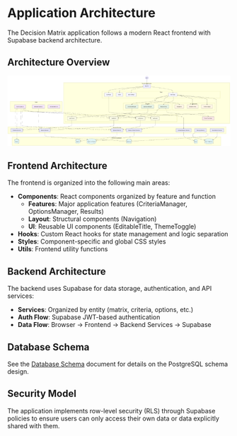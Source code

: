 # Application Architecture

The Decision Matrix application follows a modern React frontend with Supabase backend architecture.

## Architecture Overview

![Architecture Diagram](./architecture/decision_matrix_architecture_final.png)

## Frontend Architecture

The frontend is organized into the following main areas:

- **Components**: React components organized by feature and function
  - **Features**: Major application features (CriteriaManager, OptionsManager, Results)
  - **Layout**: Structural components (Navigation)
  - **UI**: Reusable UI components (EditableTitle, ThemeToggle)
- **Hooks**: Custom React hooks for state management and logic separation
- **Styles**: Component-specific and global CSS styles
- **Utils**: Frontend utility functions

## Backend Architecture

The backend uses Supabase for data storage, authentication, and API services:

- **Services**: Organized by entity (matrix, criteria, options, etc.)
- **Auth Flow**: Supabase JWT-based authentication
- **Data Flow**: Browser → Frontend → Backend Services → Supabase

## Database Schema

See the [Database Schema](./database-schema.md) document for details on the PostgreSQL schema design.

## Security Model

The application implements row-level security (RLS) through Supabase policies to ensure users can only access their own data or data explicitly shared with them.